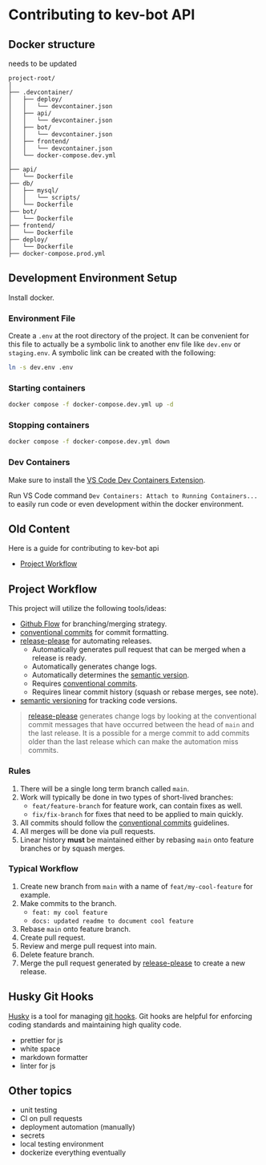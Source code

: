 # Contributing to kev-bot API

## Docker structure

needs to be updated

```text
project-root/
│
├── .devcontainer/
│   ├── deploy/
│   │   └── devcontainer.json
│   ├── api/
│   │   └── devcontainer.json
│   ├── bot/
│   │   └── devcontainer.json
│   ├── frontend/
│   │   └── devcontainer.json
│   └── docker-compose.dev.yml
│
├── api/
│   └── Dockerfile
├── db/
│   ├── mysql/
│   │   └── scripts/
│   └── Dockerfile
├── bot/
│   └── Dockerfile
├── frontend/
│   └── Dockerfile
├── deploy/
│   └── Dockerfile
├── docker-compose.prod.yml

```

## Development Environment Setup

Install docker.

### Environment File

Create a `.env` at the root directory of the project. It can be convenient for this file to actually be a symbolic link to another env file like `dev.env` or `staging.env`. A symbolic link can be created with the following:

```sh
ln -s dev.env .env
```

### Starting containers

```sh
docker compose -f docker-compose.dev.yml up -d
```

### Stopping containers

```sh
docker compose -f docker-compose.dev.yml down
```

### Dev Containers

Make sure to install the [VS Code Dev Containers Extension](https://code.visualstudio.com/docs/devcontainers/containers).

Run VS Code command `Dev Containers: Attach to Running Containers...` to easily run code or even development within the docker environment.

## Old Content

Here is a guide for contributing to kev-bot api

- [Project Workflow](#project-workflow)

## <a name="project-workflow"></a> Project Workflow

This project will utilize the following tools/ideas:

- [Github Flow][github-flow] for branching/merging strategy.
- [conventional commits][conventional-commits] for commit formatting.
- [release-please][release-please] for automating releases.
  - Automatically generates pull request that can be merged when a release is ready.
  - Automatically generates change logs.
  - Automatically determines the [semantic version][sem-ver].
  - Requires [conventional commits][conventional-commits].
  - Requires linear commit history (squash or rebase merges, see note).
- [semantic versioning][sem-ver] for tracking code versions.

> [release-please][release-please] generates change logs by looking at the conventional commit messages that have occurred between the head of `main` and the last release. It is a possible for a merge commit to add commits older than the last release which can make the automation miss commits.

### Rules

1. There will be a single long term branch called `main`.
2. Work will typically be done in two types of short-lived branches:
   - `feat/feature-branch` for feature work, can contain fixes as well.
   - `fix/fix-branch` for fixes that need to be applied to main quickly.
3. All commits should follow the [conventional commits][conventional-commits] guidelines.
4. All merges will be done via pull requests.
5. Linear history **must** be maintained either by rebasing `main` onto feature branches or by squash merges.

### Typical Workflow

1. Create new branch from `main` with a name of `feat/my-cool-feature` for example.
2. Make commits to the branch.
   - `feat: my cool feature`
   - `docs: updated readme to document cool feature`
3. Rebase `main` onto feature branch.
4. Create pull request.
5. Review and merge pull request into main.
6. Delete feature branch.
7. Merge the pull request generated by [release-please][release-please] to create a new release.

## <a name="husky-git-hooks"></a> Husky Git Hooks

[Husky][husky] is a tool for managing [git hooks][git-hooks]. Git hooks are helpful for enforcing coding standards and maintaining high quality code.

- prettier for js
- white space
- markdown formatter
- linter for js

## Other topics

- unit testing
- CI on pull requests
- deployment automation (manually)
- secrets
- local testing environment
- dockerize everything eventually

[husky]: https://typicode.github.io/husky/#/
[git-hooks]: https://git-scm.com/book/en/v2/Customizing-Git-Git-Hooks
[github-flow]: https://docs.github.com/en/get-started/quickstart/github-flow
[conventional-commits]: https://www.conventionalcommits.org/en/v1.0.0/
[release-please]: https://github.com/google-github-actions/release-please-action
[sem-ver]: https://semver.org/
